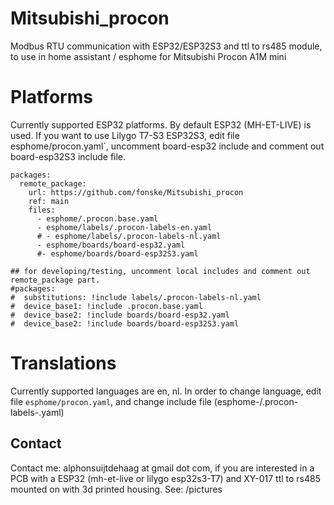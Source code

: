 # Mitsubishi_procon
Modbus RTU communication with ESP32/ESP32S3 and ttl to rs485 module, to use in home assistant / esphome for Mitsubishi Procon A1M mini

# Platforms
Currently supported ESP32 platforms.
By default ESP32 (MH-ET-LIVE) is used. If you want to use Lilygo T7-S3 ESP32S3, edit file esphome/procon.yaml`, uncomment board-esp32 include and comment out board-esp32S3 include file.

```
packages:
  remote_package:
    url: https://github.com/fonske/Mitsubishi_procon
    ref: main
    files: 
      - esphome/.procon.base.yaml
      - esphome/labels/.procon-labels-en.yaml
      # - esphome/labels/.procon-labels-nl.yaml
      - esphome/boards/board-esp32.yaml
      #- esphome/boards/board-esp32S3.yaml

## for developing/testing, uncomment local includes and comment out remote_package part.
#packages:
#  substitutions: !include labels/.procon-labels-nl.yaml
#  device_base1: !include .procon.base.yaml
#  device_base2: !include boards/board-esp32.yaml
#  device_base2: !include boards/board-esp32S3.yaml
```

# Translations
Currently supported languages are en, nl.
In order to change language, edit file `esphome/procon.yaml`, and change include file (esphome-/.procon-labels-<language>.yaml)

## Contact
Contact me: alphonsuijtdehaag at gmail dot com, if you are interested in a PCB with a ESP32 (mh-et-live or lilygo esp32s3-T7) and XY-017 ttl to rs485 mounted on with 3d printed housing.
See: /pictures
